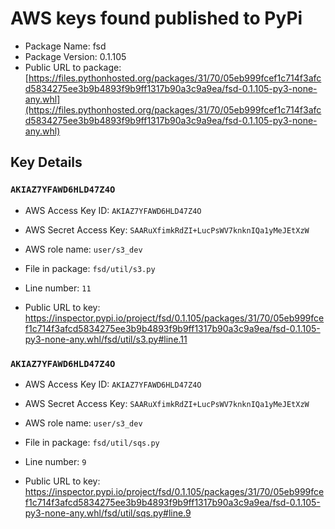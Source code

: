 # AWS keys found published to PyPi

* Package Name: fsd
* Package Version: 0.1.105
* Public URL to package: [https://files.pythonhosted.org/packages/31/70/05eb999fcef1c714f3afcd5834275ee3b9b4893f9b9ff1317b90a3c9a9ea/fsd-0.1.105-py3-none-any.whl](https://files.pythonhosted.org/packages/31/70/05eb999fcef1c714f3afcd5834275ee3b9b4893f9b9ff1317b90a3c9a9ea/fsd-0.1.105-py3-none-any.whl)

## Key Details

### `AKIAZ7YFAWD6HLD47Z4O`

* AWS Access Key ID: `AKIAZ7YFAWD6HLD47Z4O`
* AWS Secret Access Key: `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` 
* AWS role name: `user/s3_dev`
* File in package: `fsd/util/s3.py`
* Line number: `11`

* Public URL to key: https://inspector.pypi.io/project/fsd/0.1.105/packages/31/70/05eb999fcef1c714f3afcd5834275ee3b9b4893f9b9ff1317b90a3c9a9ea/fsd-0.1.105-py3-none-any.whl/fsd/util/s3.py#line.11



### `AKIAZ7YFAWD6HLD47Z4O`

* AWS Access Key ID: `AKIAZ7YFAWD6HLD47Z4O`
* AWS Secret Access Key: `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` 
* AWS role name: `user/s3_dev`
* File in package: `fsd/util/sqs.py`
* Line number: `9`

* Public URL to key: https://inspector.pypi.io/project/fsd/0.1.105/packages/31/70/05eb999fcef1c714f3afcd5834275ee3b9b4893f9b9ff1317b90a3c9a9ea/fsd-0.1.105-py3-none-any.whl/fsd/util/sqs.py#line.9


